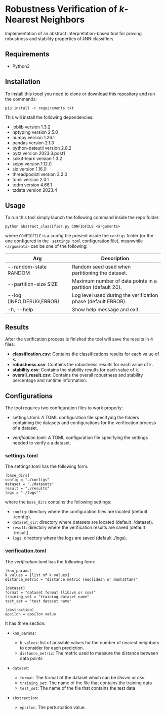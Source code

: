 # Robustness Verification of *k*-Nearest Neighbors

Implementation of an abstract interpretation-based tool for proving robustness and stability properties of *k*NN classifiers.

## Requirements
- Python3

## Installation
To install this toool you need to clone or download this repository and run the commands:
```[bash]
pip install -r requirements.txt
```
This will install the following dependencies:
- joblib version 1.3.2
- nptyping version 2.5.0
- numpy version 1.26.1
- pandas version 2.1.3
- python-dateutil version 2.8.2
- pytz version 2023.3.post1
- scikit-learn version 1.3.2
- scipy version 1.12.0
- six version 1.16.0
- threadpoolctl version 3.2.0
- tomli version 2.0.1
- tqdm version 4.66.1
- tzdata version 2023.4

## Usage

To run this tool simply launch the following command inside the repo folder:

```[bash]
python abstract_classifier.py CONFIGFILE <arguments>
```
where `CONFIGFILE` is a config file present inside the `configs` folder (or the
one configured in the `.settings.toml` configuration file), meanwhile `<arguments>`
can be one of the following:

|  Arg | Description  |
|---|---|
| --random-state RANDOM | Random seed used when partitioning the dataset. |
| --partition-size SIZE | Maximum number of data points in a partition (default 20). |
| --log  {INFO,DEBUG,ERROR}  | Log level used during the verification phase (default ERROR).  |
| -h, --help  | Show help message and exit.  |


## Results
After the verification process is finished the tool will save the results in 4 files:
- **classification.csv**: Contains the classifications results for each value of k.
- **robustness.csv**: Contains the robustness results for each value of k.
- **stability.csv**: Contains the stability results for each value of k.
- **overall_result.csv**: Contains the overall robustness and stability percentage and
                          runtime information.

## Configurations

The tool requires two configuration files to work properly:

- settings.toml: A TOML configuration file specifying the folders containing the datasets
                 and configurations for the verification process of a dataset.

- *verification*.toml: A TOML configuration file specifying the settings needed to verify a
                     a dataset.

### settings.toml

The settings.toml has the following form:
```
[base_dirs]
config = "./configs"
dataset = "./datasets"
result = "./results"
logs = "./logs""
```
where the `base_dirs` contains the following settings:

- `config`: directory where the configuration files are located (default ./config).
- `dataset_dir`: directory where datasets are located  (default ./dataset).
- `result`: directory where the verification results are saved  (default ./result).
- `logs`: directory where the logs are saved  (default ./logs).

### verification.toml

The *verification*.toml has the following form:
```
[knn_params]
k_values = [list of k values]
distance_metric = "distance metric (euclidean or manhattan)"

[dataset]
format = "dataset format (libsvm or csv)"
training_set = "training dataset name"
test_set = "test dataset name"

[abstraction]
epsilon = epsilon value
```
It has three section:

- `knn_params`:
  - `k_values`: list of possible values for the number of nearest neighbors to consider for each prediction.
  - `distance_metric`: The metric used to measure the distance between data points

- `dataset`:
  - `format`: The format of the dataset which can be *libsvm* or *csv*.
  - `training_set`: The name of the file that contains the training data
  - `test_set`:  The name of the file that contains the test data

- `abstraction`:
  - `epsilon`: The perturbation value.
